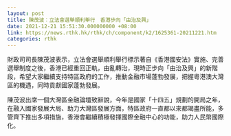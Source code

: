 ```yaml
---
layout: post
title: 陳茂波︰立法會選舉順利舉行　香港步向「由治及興」
date: 2021-12-21 15:51:30.000000000 +08:00
link: https://news.rthk.hk/rthk/ch/component/k2/1625361-20211221.htm
categories: rthk
---
```


財政司司長陳茂波表示，立法會選舉順利舉行標示著自《香港國安法》實施、完善選舉制度之後，香港已經重回正軌，由亂轉治，現時正步向「由治及興」的新階段，希望大家繼續支持特區政府的工作，推動金融市場蓬勃發展，把握粵港澳大灣區的機遇，同時貢獻國家蓬勃發展。

陳茂波出席一個大灣區金融論壇致辭說，今年是國家「十四五」規劃的開局之年，在融入國家發展大局、助力大灣區發展方面，特區政府一直都以來都竭盡所能，多管齊下推出多項措施，香港會繼續積極發揮國際金融中心的功能，助力人民幣國際化。
